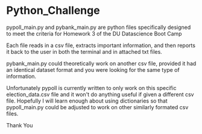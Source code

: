 # Python_Challenge

pypoll_main.py and pybank_main.py are python files specifically designed to meet the criteria for Homework 3 of the DU Datascience Boot Camp

Each file reads in a csv file, extracts important information, and then reports it back to the user in both the terminal and in attached txt files.

pybank_main.py could theoretically work on another csv file, provided it had an identical dataset format and you were looking
for the same type of information.

Unfortunately pypoll is currently written to only work on this specific election_data.csv file and it won't do anything useful if
given a different csv file. Hopefully I will learn enough about using dictionaries so that pypoll_main.py could be adjusted
to work on other similarly formated csv files.

Thank You
